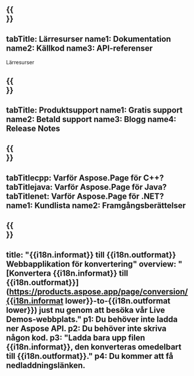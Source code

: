 ﻿---
translation: true
deploy: false
---

{{<section learningresources>}}
---
tabTitle: Lärresurser
name1: Dokumentation
name2: Källkod
name3: API-referenser
---

Lärresurser

{{<section support>}}
---
tabTitle: Produktsupport
name1: Gratis support
name2: Betald support
name3: Blogg
name4: Release Notes
---

{{<section why>}}
---
tabTitlecpp: Varför Aspose.Page för C++?
tabTitlejava: Varför Aspose.Page för Java?
tabTitlenet: Varför Aspose.Page för .NET?
name1: Kundlista
name2: Framgångsberättelser
---

{{<section widgetbackup>}}
---
title: "{{i18n.informat}} till {{i18n.outformat}} Webbapplikation för konvertering"
overview: "[Konvertera {{i18n.informat}} till {{i18n.outformat}}](https://products.aspose.app/page/conversion/{{i18n.informat lower}}-to-{{i18n.outformat lower}}) just nu genom att besöka vår Live Demos-webbplats."
p1: Du behöver inte ladda ner Aspose API.
p2: Du behöver inte skriva någon kod.
p3: "Ladda bara upp filen {{i18n.informat}}, den konverteras omedelbart till {{i18n.outformat}}."
p4: Du kommer att få nedladdningslänken.
---